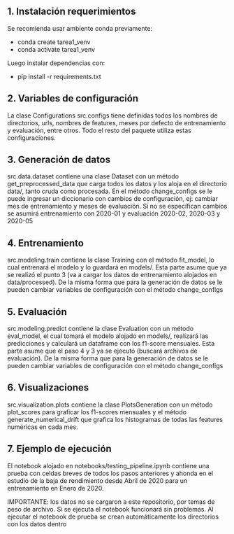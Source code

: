 ## 1. Instalación requerimientos
Se recomienda usar ambiente conda previamente:

- conda create tarea1_venv
- conda activate tarea1_venv

Luego instalar dependencias con:

- pip install -r requirements.txt


## 2. Variables de configuración
La clase Configurations src.configs tiene definidas todos los nombres de directorios, urls, nombres de features, meses por defecto de entrenamiento y evaluación, entre otros. Todo el resto del paquete utiliza estas configuraciones.

## 3. Generación de datos
src.data.dataset contiene una clase Dataset con un método get_preprocessed_data que carga todos los datos y los aloja en el directorio data/, tanto cruda como procesada. 
En el método change_configs se le puede ingresar un diccionario con cambios de configuración, ej: cambiar mes de entrenamiento y meses de evaluación. Si no se específican cambios se asumirá entrenamiento con 2020-01 y evaluación 2020-02, 2020-03 y 2020-05

## 4. Entrenamiento
src.modeling.train contiene la clase Training con el método fit_model, lo cual entrenará el modelo y lo guardará en models/. Esta parte asume que ya se realizó el punto 3 (va a cargar los datos de entrenamiento alojados en data/processed). De la misma forma que para la generación de datos se le pueden cambiar variables de configuración con el método change_configs

## 5. Evaluación

src.modeling.predict contiene la clase Evaluation con un método eval_model, el cual tomará el modelo alojado en models/, realizará las predicciones y calculará un dataframe con los f1-score mensuales. Esta parte asume que el paso 4 y 3 ya se ejecutó (buscará archivos de evaluación). De la misma forma que para la generación de datos se le pueden cambiar variables de configuración con el método change_configs

## 6. Visualizaciones

src.visualization.plots contiene la clase PlotsGeneration con un método plot_scores para graficar los f1-scores mensuales y el método generate_numerical_drift que grafica los histogramas de todas las features numéricas en cada mes.

## 7. Ejemplo de ejecución

El notebook alojado en notebooks/testing_pipeline.ipynb contiene una prueba con celdas breves de todos los pasos anteriores y ahonda en el estudio de la baja de rendimiento desde Abril de 2020 para un entrenamiento en Enero de 2020.

IMPORTANTE: los datos no se cargaron a este repositorio, por temas de peso de archivo. Si se ejecuta el notebook funcionará sin problemas. Al ejecutar el notebook de prueba se crean automáticamente los directorios con los datos dentro
